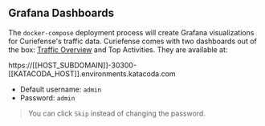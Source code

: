 ## Grafana Dashboards

The `docker-compose` deployment process will create Grafana visualizations for Curiefense's traffic data.
Curiefense comes with two dashboards out of the box: [Traffic Overview](https://[[HOST_SUBDOMAIN]]-30300-[[KATACODA_HOST]].environments.katacoda.com/d/RF_rRJIGk/traffic-overview?orgId=1) and Top Activities. They are available at:

https://[[HOST_SUBDOMAIN]]-30300-[[KATACODA_HOST]].environments.katacoda.com

* Default username: `admin`
* Password: `admin`

> You can click `Skip` instead of changing the password.
